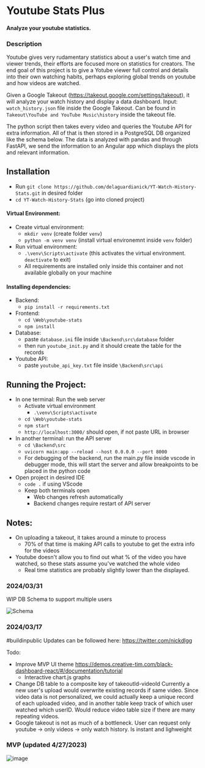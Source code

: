 # Youtube Stats Plus
#### Analyze your youtube statistics.

### Description
Youtube gives very rudamentary statistics about a user's watch time and viewer trends, their efforts are focused more on statistics for creators.
The end goal of this project is to give a Yotube viewer full control and details into their own watching habits, perhaps exploring global trends on youtube and how videos are watched.

Given a Google Takeout (https://takeout.google.com/settings/takeout), it will analyze your watch history and display a data dashboard.
Input: `watch_history.json` file inside the Google Takeout. Can be found in `Takeout\YouTube and YouTube Music\history` inside the takeout file.

The python script then takes every video and queries the Youtube API for extra information. All of that is then stored in a PostgreSQL DB organized like the schema below.
The data is analyzed with pandas and through FastAPI, we send the information to an Angular app which displays the plots and relevant information.

## Installation
- Run `git clone https://github.com/delaguardianick/YT-Watch-History-Stats.git` in desired folder
- `cd YT-Watch-History-Stats` (go into cloned project)
#### Virtual Environment:
- Create virtual environment:
  - `mkdir venv` (create folder `venv`)
  - `python -m venv venv` (install virtual environemnt inside `venv` folder)
- Run virtual environment:
  - `.\venv\Scripts\activate` (this activates the virtual environment. `deactivate` to exit)
  - All requirements are installed only inside this container and not available globally on your machine

#### Installing dependencies:
- Backend:
  - `pip install -r requirements.txt`
- Frontend:
  - `cd \Web\youtube-stats`
  - `npm install`
- Database:
  - paste `database.ini` file inside `\Backend\src\database` folder
  - then run `youtube_init.py` and it should create the table for the records
- Youtube API:
  - paste `youtube_api_key.txt` file inside `\Backend\src\api`

## Running the Project:

- In one terminal: Run the web server
  - Activate virtual environment
    - `.\venv\Scripts\activate`
  - `cd \Web\youtube-stats`
  - `npm start`
  - `http://localhost:3000/` should open, if not paste URL in browser
- In another terminal: run the API server
  - `cd \Backend\src`
  - `uvicorn main:app --reload --host 0.0.0.0 --port 8000`
  - For debugging of the backend, run the main.py file inside vscode in debugger mode, this will start the server and allow breakpoints to be placed in the python code
- Open project in desired IDE
  - `code .` if using VScode
  - Keep both terminals open
    - Web changes refresh automatically
    - Backend changes require restart of API server


## Notes:
- On uploading a takeout, it takes around a minute to process
	- 70% of that time is making API calls to youtube to get the extra info for the videos
- Youtube doesn't allow you to find out what % of the video you have watched, so these stats assume you've watched the whole video
	- Real time statistics are probably slightly lower than the displayed.

### 2024/03/31
WIP DB Schema to support multiple users

![Schema](https://github.com/delaguardianick/YT-Watch-History-Stats/assets/52568848/7b3ebaf7-e6ae-4682-b7f7-7a1d758d4805)


### 2024/03/17 
#buildinpublic
Updates can be followed here: https://twitter.com/nickdlgg 

Todo: 
- Improve MVP UI theme https://demos.creative-tim.com/black-dashboard-react/#/documentation/tutorial
    - Interactive chart.js graphs 
- Change DB table to a composite key of takeoutId-videoId
    Currently a new user's upload would overwrite existing records if same video.
    Since video data is not personalized, we could actually keep a unique record of each uploaded video, and in another table keep track of which user watched which userID. Would reduce video table size if there are many repeating videos.
- Google takeout is not as much of a bottleneck. User can request only youtube -> only videos -> only watch history. Is instant and lighweight


### MVP (updated 4/27/2023)
![image](https://user-images.githubusercontent.com/52568848/234989496-0c6cb714-83a0-4818-b209-5bb53bec03cc.png)
